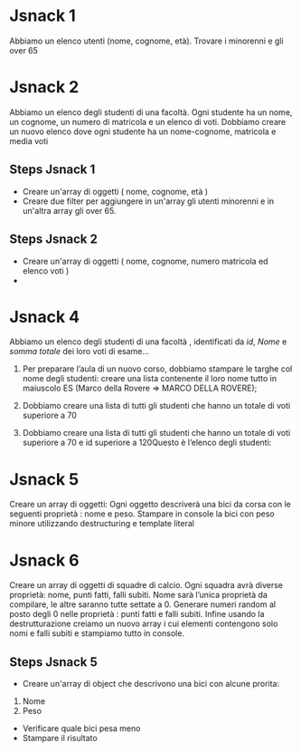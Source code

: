 # Jsnack 1

Abbiamo un elenco utenti (nome, cognome, età). Trovare i minorenni e gli over 65

# Jsnack 2

Abbiamo un elenco degli studenti di una facoltà. Ogni studente ha un nome, un cognome, un numero di matricola e un elenco di voti. Dobbiamo creare un nuovo elenco dove ogni studente ha un nome-cognome, matricola e media voti

## Steps Jsnack 1

-   Creare un'array di oggetti ( nome, cognome, età )
-   Creare due filter per aggiungere in un'array gli utenti minorenni e in un'altra array gli over 65.

## Steps Jsnack 2

-   Creare un'array di oggetti ( nome, cognome, numero matricola ed elenco voti )
-

# Jsnack 4

Abbiamo un elenco degli studenti di una facoltà , identificati da _id_, _Nome_ e _somma totale_ dei loro voti di esame...

1. Per preparare l’aula di un nuovo corso, dobbiamo stampare le targhe col nome degli studenti: creare una lista contenente il loro nome tutto in maiuscolo ES (Marco della Rovere => MARCO DELLA ROVERE);

2. Dobbiamo creare una lista di tutti gli studenti che hanno un totale di voti superiore a 70

3. Dobbiamo creare una lista di tutti gli studenti che hanno un totale di voti superiore a 70 e id superiore a 120Questo è l’elenco degli studenti:

# Jsnack 5

Creare un array di oggetti: Ogni oggetto descriverà una bici da corsa con le seguenti proprietà : nome e peso. Stampare in console la bici con peso minore utilizzando destructuring e template literal

# Jsnack 6

Creare un array di oggetti di squadre di calcio. Ogni squadra avrà diverse proprietà: nome, punti fatti, falli subiti. Nome sarà l’unica proprietà da compilare, le altre saranno tutte settate a 0. Generare numeri random al posto degli 0 nelle proprietà : punti fatti e falli subiti. Infine usando la destrutturazione creiamo un nuovo array i cui elementi contengono solo nomi e falli subiti e stampiamo tutto in console.

## Steps Jsnack 5

-   Creare un'array di object che descrivono una bici con alcune prorita:

1. Nome
2. Peso

-   Verificare quale bici pesa meno
-   Stampare il risultato
